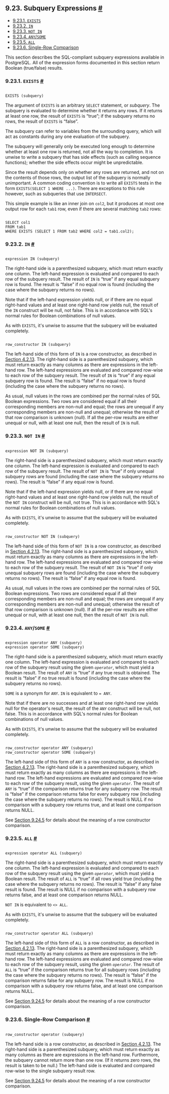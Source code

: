 ## 9.23. Subquery Expressions [#](#FUNCTIONS-SUBQUERY)

  * [9.23.1. `EXISTS`](functions-subquery#FUNCTIONS-SUBQUERY-EXISTS)
  * [9.23.2. `IN`](functions-subquery#FUNCTIONS-SUBQUERY-IN)
  * [9.23.3. `NOT IN`](functions-subquery#FUNCTIONS-SUBQUERY-NOTIN)
  * [9.23.4. `ANY`/`SOME`](functions-subquery#FUNCTIONS-SUBQUERY-ANY-SOME)
  * [9.23.5. `ALL`](functions-subquery#FUNCTIONS-SUBQUERY-ALL)
  * [9.23.6. Single-Row Comparison](functions-subquery#FUNCTIONS-SUBQUERY-SINGLE-ROW-COMP)

This section describes the SQL-compliant subquery expressions available in PostgreSQL. All of the expression forms documented in this section return Boolean (true/false) results.

### 9.23.1. `EXISTS` [#](#FUNCTIONS-SUBQUERY-EXISTS)

```

EXISTS (subquery)
```

The argument of `EXISTS` is an arbitrary `SELECT` statement, or *subquery*. The subquery is evaluated to determine whether it returns any rows. If it returns at least one row, the result of `EXISTS` is “true”; if the subquery returns no rows, the result of `EXISTS` is “false”.

The subquery can refer to variables from the surrounding query, which will act as constants during any one evaluation of the subquery.

The subquery will generally only be executed long enough to determine whether at least one row is returned, not all the way to completion. It is unwise to write a subquery that has side effects (such as calling sequence functions); whether the side effects occur might be unpredictable.

Since the result depends only on whether any rows are returned, and not on the contents of those rows, the output list of the subquery is normally unimportant. A common coding convention is to write all `EXISTS` tests in the form `EXISTS(SELECT 1 WHERE ...)`. There are exceptions to this rule however, such as subqueries that use `INTERSECT`.

This simple example is like an inner join on `col2`, but it produces at most one output row for each `tab1` row, even if there are several matching `tab2` rows:

```

SELECT col1
FROM tab1
WHERE EXISTS (SELECT 1 FROM tab2 WHERE col2 = tab1.col2);
```

### 9.23.2. `IN` [#](#FUNCTIONS-SUBQUERY-IN)

```

expression IN (subquery)
```

The right-hand side is a parenthesized subquery, which must return exactly one column. The left-hand expression is evaluated and compared to each row of the subquery result. The result of `IN` is “true” if any equal subquery row is found. The result is “false” if no equal row is found (including the case where the subquery returns no rows).

Note that if the left-hand expression yields null, or if there are no equal right-hand values and at least one right-hand row yields null, the result of the `IN` construct will be null, not false. This is in accordance with SQL's normal rules for Boolean combinations of null values.

As with `EXISTS`, it's unwise to assume that the subquery will be evaluated completely.

```

row_constructor IN (subquery)
```

The left-hand side of this form of `IN` is a row constructor, as described in [Section 4.2.13](sql-expressions#SQL-SYNTAX-ROW-CONSTRUCTORS "4.2.13. Row Constructors"). The right-hand side is a parenthesized subquery, which must return exactly as many columns as there are expressions in the left-hand row. The left-hand expressions are evaluated and compared row-wise to each row of the subquery result. The result of `IN` is “true” if any equal subquery row is found. The result is “false” if no equal row is found (including the case where the subquery returns no rows).

As usual, null values in the rows are combined per the normal rules of SQL Boolean expressions. Two rows are considered equal if all their corresponding members are non-null and equal; the rows are unequal if any corresponding members are non-null and unequal; otherwise the result of that row comparison is unknown (null). If all the per-row results are either unequal or null, with at least one null, then the result of `IN` is null.

### 9.23.3. `NOT IN` [#](#FUNCTIONS-SUBQUERY-NOTIN)

```

expression NOT IN (subquery)
```

The right-hand side is a parenthesized subquery, which must return exactly one column. The left-hand expression is evaluated and compared to each row of the subquery result. The result of `NOT IN` is “true” if only unequal subquery rows are found (including the case where the subquery returns no rows). The result is “false” if any equal row is found.

Note that if the left-hand expression yields null, or if there are no equal right-hand values and at least one right-hand row yields null, the result of the `NOT IN` construct will be null, not true. This is in accordance with SQL's normal rules for Boolean combinations of null values.

As with `EXISTS`, it's unwise to assume that the subquery will be evaluated completely.

```

row_constructor NOT IN (subquery)
```

The left-hand side of this form of `NOT IN` is a row constructor, as described in [Section 4.2.13](sql-expressions#SQL-SYNTAX-ROW-CONSTRUCTORS "4.2.13. Row Constructors"). The right-hand side is a parenthesized subquery, which must return exactly as many columns as there are expressions in the left-hand row. The left-hand expressions are evaluated and compared row-wise to each row of the subquery result. The result of `NOT IN` is “true” if only unequal subquery rows are found (including the case where the subquery returns no rows). The result is “false” if any equal row is found.

As usual, null values in the rows are combined per the normal rules of SQL Boolean expressions. Two rows are considered equal if all their corresponding members are non-null and equal; the rows are unequal if any corresponding members are non-null and unequal; otherwise the result of that row comparison is unknown (null). If all the per-row results are either unequal or null, with at least one null, then the result of `NOT IN` is null.

### 9.23.4. `ANY`/`SOME` [#](#FUNCTIONS-SUBQUERY-ANY-SOME)

```

expression operator ANY (subquery)
expression operator SOME (subquery)
```

The right-hand side is a parenthesized subquery, which must return exactly one column. The left-hand expression is evaluated and compared to each row of the subquery result using the given *`operator`*, which must yield a Boolean result. The result of `ANY` is “true” if any true result is obtained. The result is “false” if no true result is found (including the case where the subquery returns no rows).

`SOME` is a synonym for `ANY`. `IN` is equivalent to `= ANY`.

Note that if there are no successes and at least one right-hand row yields null for the operator's result, the result of the `ANY` construct will be null, not false. This is in accordance with SQL's normal rules for Boolean combinations of null values.

As with `EXISTS`, it's unwise to assume that the subquery will be evaluated completely.

```

row_constructor operator ANY (subquery)
row_constructor operator SOME (subquery)
```

The left-hand side of this form of `ANY` is a row constructor, as described in [Section 4.2.13](sql-expressions#SQL-SYNTAX-ROW-CONSTRUCTORS "4.2.13. Row Constructors"). The right-hand side is a parenthesized subquery, which must return exactly as many columns as there are expressions in the left-hand row. The left-hand expressions are evaluated and compared row-wise to each row of the subquery result, using the given *`operator`*. The result of `ANY` is “true” if the comparison returns true for any subquery row. The result is “false” if the comparison returns false for every subquery row (including the case where the subquery returns no rows). The result is NULL if no comparison with a subquery row returns true, and at least one comparison returns NULL.

See [Section 9.24.5](functions-comparisons#ROW-WISE-COMPARISON "9.24.5. Row Constructor Comparison") for details about the meaning of a row constructor comparison.

### 9.23.5. `ALL` [#](#FUNCTIONS-SUBQUERY-ALL)

```

expression operator ALL (subquery)
```

The right-hand side is a parenthesized subquery, which must return exactly one column. The left-hand expression is evaluated and compared to each row of the subquery result using the given *`operator`*, which must yield a Boolean result. The result of `ALL` is “true” if all rows yield true (including the case where the subquery returns no rows). The result is “false” if any false result is found. The result is NULL if no comparison with a subquery row returns false, and at least one comparison returns NULL.

`NOT IN` is equivalent to `<> ALL`.

As with `EXISTS`, it's unwise to assume that the subquery will be evaluated completely.

```

row_constructor operator ALL (subquery)
```

The left-hand side of this form of `ALL` is a row constructor, as described in [Section 4.2.13](sql-expressions#SQL-SYNTAX-ROW-CONSTRUCTORS "4.2.13. Row Constructors"). The right-hand side is a parenthesized subquery, which must return exactly as many columns as there are expressions in the left-hand row. The left-hand expressions are evaluated and compared row-wise to each row of the subquery result, using the given *`operator`*. The result of `ALL` is “true” if the comparison returns true for all subquery rows (including the case where the subquery returns no rows). The result is “false” if the comparison returns false for any subquery row. The result is NULL if no comparison with a subquery row returns false, and at least one comparison returns NULL.

See [Section 9.24.5](functions-comparisons#ROW-WISE-COMPARISON "9.24.5. Row Constructor Comparison") for details about the meaning of a row constructor comparison.

### 9.23.6. Single-Row Comparison [#](#FUNCTIONS-SUBQUERY-SINGLE-ROW-COMP)

```

row_constructor operator (subquery)
```

The left-hand side is a row constructor, as described in [Section 4.2.13](sql-expressions#SQL-SYNTAX-ROW-CONSTRUCTORS "4.2.13. Row Constructors"). The right-hand side is a parenthesized subquery, which must return exactly as many columns as there are expressions in the left-hand row. Furthermore, the subquery cannot return more than one row. (If it returns zero rows, the result is taken to be null.) The left-hand side is evaluated and compared row-wise to the single subquery result row.

See [Section 9.24.5](functions-comparisons#ROW-WISE-COMPARISON "9.24.5. Row Constructor Comparison") for details about the meaning of a row constructor comparison.